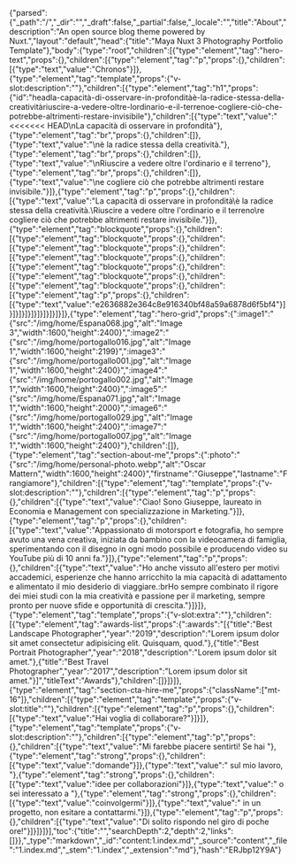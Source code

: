 {"parsed":{"_path":"/","_dir":"","_draft":false,"_partial":false,"_locale":"","title":"About","description":"An open source blog theme powered by Nuxt.","layout":"default","head":{"title":"Maya Nuxt 3 Photography Portfolio Template"},"body":{"type":"root","children":[{"type":"element","tag":"hero-text","props":{},"children":[{"type":"element","tag":"p","props":{},"children":[{"type":"text","value":"Chronos"}]},{"type":"element","tag":"template","props":{"v-slot:description":""},"children":[{"type":"element","tag":"h1","props":{"id":"headla-capacità-di-osservare-in-profonditàè-la-radice-stessa-della-creativitàriuscire-a-vedere-oltre-lordinario-e-il-terrenoe-cogliere-ciò-che-potrebbe-altrimenti-restare-invisibile"},"children":[{"type":"text","value":"<<<<<<< HEAD\nLa capacità di osservare in profondità"},{"type":"element","tag":"br","props":{},"children":[]},{"type":"text","value":"\nè la radice stessa della creatività."},{"type":"element","tag":"br","props":{},"children":[]},{"type":"text","value":"\nRiuscire a vedere oltre l'ordinario e il terreno"},{"type":"element","tag":"br","props":{},"children":[]},{"type":"text","value":"\ne cogliere ciò che potrebbe altrimenti restare invisibile."}]},{"type":"element","tag":"p","props":{},"children":[{"type":"text","value":"La capacità di osservare in profondità\\è la radice stessa della creatività.\\Riuscire a vedere oltre l'ordinario e il terreno\\re cogliere ciò che potrebbe altrimenti restare invisibile."}]},{"type":"element","tag":"blockquote","props":{},"children":[{"type":"element","tag":"blockquote","props":{},"children":[{"type":"element","tag":"blockquote","props":{},"children":[{"type":"element","tag":"blockquote","props":{},"children":[{"type":"element","tag":"blockquote","props":{},"children":[{"type":"element","tag":"blockquote","props":{},"children":[{"type":"element","tag":"blockquote","props":{},"children":[{"type":"element","tag":"p","props":{},"children":[{"type":"text","value":"e2636882e364c8e916340bf48a59a6878d6f5bf4"}]}]}]}]}]}]}]}]}]}]},{"type":"element","tag":"hero-grid","props":{":image1":"{\"src\":\"/img/home/Espana068.jpg\",\"alt\":\"Image 3\",\"width\":1600,\"height\":2400}",":image2":"{\"src\":\"/img/home/portogallo016.jpg\",\"alt\":\"Image 1\",\"width\":1600,\"height\":2199}",":image3":"{\"src\":\"/img/home/portogallo001.jpg\",\"alt\":\"Image 1\",\"width\":1600,\"height\":2400}",":image4":"{\"src\":\"/img/home/portogallo002.jpg\",\"alt\":\"Image 1\",\"width\":1600,\"height\":2400}",":image5":"{\"src\":\"/img/home/Espana071.jpg\",\"alt\":\"Image 1\",\"width\":1600,\"height\":2000}",":image6":"{\"src\":\"/img/home/portogallo029.jpg\",\"alt\":\"Image 1\",\"width\":1600,\"height\":2400}",":image7":"{\"src\":\"/img/home/portogallo007.jpg\",\"alt\":\"Image 1\",\"width\":1600,\"height\":2400}"},"children":[]},{"type":"element","tag":"section-about-me","props":{":photo":"{\"src\":\"/img/home/personal-photo.webp\",\"alt\":\"Oscar Mattern\",\"width\":1600,\"height\":2400}","firstname":"Giuseppe","lastname":"Frangiamore"},"children":[{"type":"element","tag":"template","props":{"v-slot:description":""},"children":[{"type":"element","tag":"p","props":{},"children":[{"type":"text","value":"Ciao! Sono Giuseppe, laureato in Economia e Management con specializzazione in Marketing."}]},{"type":"element","tag":"p","props":{},"children":[{"type":"text","value":"Appassionato di motorsport e fotografia, ho sempre avuto una vena creativa, iniziata da bambino con la videocamera di famiglia, sperimentando con il disegno in ogni modo possibile e producendo video su YouTube più di 10 anni fa."}]},{"type":"element","tag":"p","props":{},"children":[{"type":"text","value":"Ho anche vissuto all'estero per motivi accademici, esperienze che hanno arricchito la mia capacità di adattamento e alimentato il mio desiderio di viaggiare.:brHo sempre combinato il rigore dei miei studi con la mia creatività e passione per il marketing, sempre pronto per nuove sfide e opportunità di crescita."}]}]},{"type":"element","tag":"template","props":{"v-slot:extra":""},"children":[{"type":"element","tag":"awards-list","props":{":awards":"[{\"title\":\"Best Landscape Photographer\",\"year\":\"2019\",\"description\":\"Lorem ipsum dolor sit amet consectetur adipisicing elit. Quisquam, quod.\"},{\"title\":\"Best Portrait Photographer\",\"year\":\"2018\",\"description\":\"Lorem ipsum dolor sit amet.\"},{\"title\":\"Best Travel Photographer\",\"year\":\"2017\",\"description\":\"Lorem ipsum dolor sit amet.\"}]","titleText":"Awards"},"children":[]}]}]},{"type":"element","tag":"section-cta-hire-me","props":{"className":["mt-16"]},"children":[{"type":"element","tag":"template","props":{"v-slot:title":""},"children":[{"type":"element","tag":"p","props":{},"children":[{"type":"text","value":"Hai voglia di collaborare?"}]}]},{"type":"element","tag":"template","props":{"v-slot:description":""},"children":[{"type":"element","tag":"p","props":{},"children":[{"type":"text","value":"Mi farebbe piacere sentirti! Se hai "},{"type":"element","tag":"strong","props":{},"children":[{"type":"text","value":"domande"}]},{"type":"text","value":" sul mio lavoro, "},{"type":"element","tag":"strong","props":{},"children":[{"type":"text","value":"idee per collaborazioni"}]},{"type":"text","value":" o sei interessato a "},{"type":"element","tag":"strong","props":{},"children":[{"type":"text","value":"coinvolgermi"}]},{"type":"text","value":" in un progetto, non esitare a contattarmi."}]},{"type":"element","tag":"p","props":{},"children":[{"type":"text","value":"Di solito rispondo nel giro di poche ore!"}]}]}]}],"toc":{"title":"","searchDepth":2,"depth":2,"links":[]}},"_type":"markdown","_id":"content:1.index.md","_source":"content","_file":"1.index.md","_stem":"1.index","_extension":"md"},"hash":"ERJbp12Y9A"}